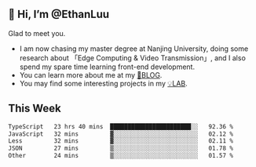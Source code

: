 ## 👋 Hi, I’m @EthanLuu

Glad to meet you.

- I am now chasing my master degree at Nanjing University, doing some research about 「Edge Computing & Video Transmission」, and I also spend my spare time learning front-end development.
- You can learn more about me at my [📝BLOG](https://blog.ethanloo.cn).
- You may find some interesting projects in my [💡LAB](https://lab.ethanloo.cn).

## This Week
<!--START_SECTION:waka-->

```txt
TypeScript   23 hrs 40 mins  ███████████████████████░░   92.36 %
JavaScript   32 mins         ▓░░░░░░░░░░░░░░░░░░░░░░░░   02.12 %
Less         32 mins         ▓░░░░░░░░░░░░░░░░░░░░░░░░   02.11 %
JSON         27 mins         ▒░░░░░░░░░░░░░░░░░░░░░░░░   01.78 %
Other        24 mins         ▒░░░░░░░░░░░░░░░░░░░░░░░░   01.57 %
```

<!--END_SECTION:waka-->
